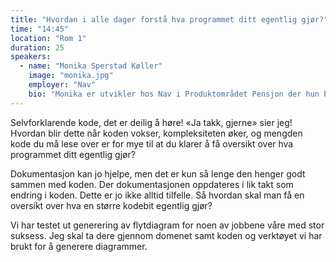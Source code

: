 ```yaml
---
title: "Hvordan i alle dager forstå hva programmet ditt egentlig gjør?"
time: "14:45"
location: "Rom 1"
duration: 25
speakers:
  - name: "Monika Sperstad Køller"
    image: "monika.jpg"
    employer: "Nav"
    bio: "Monika er utvikler hos Nav i Produktområdet Pensjon der hun bruker mesteparten av tiden sin på å gjøre saksbehandling av alderspensjon korrekt og effektivt. Hun er lidenskapelig opptatt av å forstå domenet og at kode skal være endringsdyktig og forståelig."
---
```


Selvforklarende kode, det er deilig å høre! «Ja takk, gjerne» sier jeg!
Hvordan blir dette når koden vokser, kompleksiteten øker, og mengden kode du må lese over er for mye til at du klarer å få oversikt over hva programmet ditt egentlig gjør?

Dokumentasjon kan jo hjelpe, men det er kun så lenge den henger godt sammen med koden. Der dokumentasjonen oppdateres i lik takt som endring i koden. Dette er jo ikke alltid tilfelle. Så hvordan skal man få en oversikt over hva en større kodebit egentlig gjør?

Vi har testet ut generering av flytdiagram for noen av jobbene våre med stor suksess. Jeg skal ta dere gjennom domenet samt koden og verktøyet vi har brukt for å generere diagrammer.
